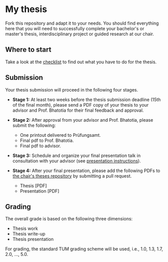 # My thesis

Fork this repository and adapt it to your needs. You should find everything here
that you will need to successfully complete your bachelor's or master's thesis,
interdisciplinary project or guided research at our chair.

## Where to start

Take a look at the [checklist](checklist.md) to find out what you have to do for
the thesis.

## Submission

Your thesis submission will proceed in the following four stages.

-  **Stage 1:** At least two weeks before the thesis submission deadline (15th of the final month), please send a PDF copy of your thesis to your advisor and Prof. Bhatotia for their final feedback and approval.

- **Stage 2:** After approval from your advisor and Prof. Bhatotia, please submit the following:

    * One printout delivered to Prüfungsamt.
    * Final pdf to Prof. Bhatotia.
    * Final pdf to advisor.

- **Stage 3:** Schedule and organize your final presentation talk in consultation with your advisor (see [presentation instructions](talk/TALK-README.md)).

- **Stage 4:** After your final presentation, please add the following PDFs to [the chair's theses repository](https://github.com/TUM-DSE/theses-collection)
by submitting a pull request.
    - Thesis [PDF]
    - Presentation [PDF]
    

## Grading

The overall grade is based on the following three dimensions:

* Thesis work
* Thesis write-up
* Thesis presentation

For grading, the standard TUM grading scheme will be used, i.e., 1.0, 1.3, 1.7,
2.0, ..., 5.0.



